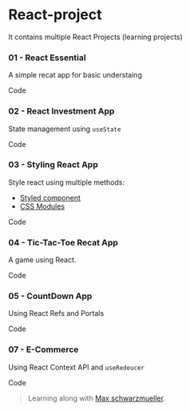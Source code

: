 # React-project
It contains multiple React Projects (learning projects)

### 01 - React Essential
A simple recat app for basic understaing

Code

### 02 - React Investment App
State management using `useState` 

Code

### 03 - Styling React App
Style react using multiple methods:
- [Styled component](https://styled-components.com/)
- [CSS Modules](https://github.com/css-modules/css-modules)

Code

### 04 - Tic-Tac-Toe Recat App
A game using React.

Code


### 05 - CountDown App 
Using React Refs and Portals

Code

### 07 - E-Commerce 
Using React Context API and `useRedeucer`

Code


> Learning along with [Max schwarzmueller](https://github.com/academind).
